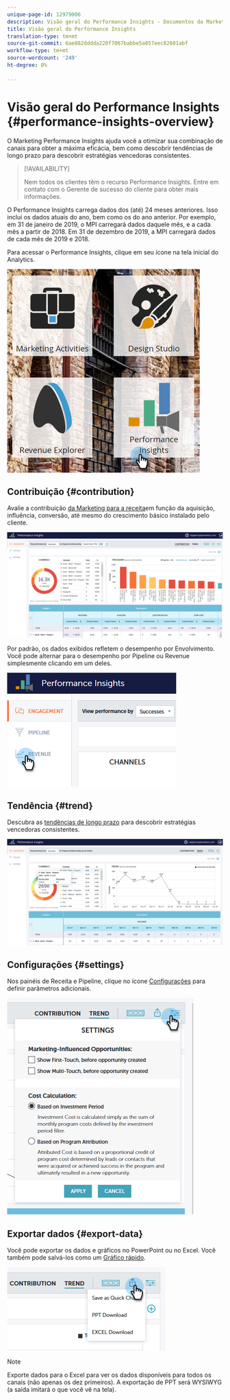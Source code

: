 ```yaml
---
unique-page-id: 12979006
description: Visão geral do Performance Insights - Documentos do Marketing - Documentação do produto
title: Visão geral do Performance Insights
translation-type: tm+mt
source-git-commit: 6ae882dddda220f7067babbe5a057eec82601abf
workflow-type: tm+mt
source-wordcount: '249'
ht-degree: 0%

---
```



# Visão geral do Performance Insights {#performance-insights-overview}

O Marketing Performance Insights ajuda você a otimizar sua combinação de canais para obter a máxima eficácia, bem como descobrir tendências de longo prazo para descobrir estratégias vencedoras consistentes.

>[!AVAILABILITY]
>
>
>Nem todos os clientes têm o recurso Performance Insights. Entre em contato com o Gerente de sucesso do cliente para obter mais informações.

O Performance Insights carrega dados dos (até) 24 meses anteriores. Isso inclui os dados atuais do ano, bem como os do ano anterior. Por exemplo, em 31 de janeiro de 2019, o MPI carregará dados daquele mês, e a cada mês a partir de 2018. Em 31 de dezembro de 2019, a MPI carregará dados de cada mês de 2019 e 2018.

Para acessar o Performance Insights, clique em seu ícone na tela inicial do Analytics.

![](assets/one.png)

## Contribuição {#contribution}

Avalie a contribuição [da Marketing para a receita](https://docs.marketo.com/x/QAvG)em função da aquisição, influência, conversão, até mesmo do crescimento básico instalado pelo cliente.

![](assets/two.png)

Por padrão, os dados exibidos refletem o desempenho por Envolvimento. Você pode alternar para o desempenho por Pipeline ou Revenue simplesmente clicando em um deles.

![](assets/3.png)

## Tendência {#trend}

Descubra as [tendências de longo prazo](https://docs.marketo.com/x/QgvG) para descobrir estratégias vencedoras consistentes.

![](assets/4.png)

## Configurações {#settings}

Nos painéis de Receita e Pipeline, clique no ícone [Configurações](https://docs.marketo.com/x/pIDS) para definir parâmetros adicionais.

![](assets/5.png)

## Exportar dados {#export-data}

Você pode exportar os dados e gráficos no PowerPoint ou no Excel. Você também pode salvá-los como um [Gráfico rápido](https://docs.marketo.com/x/iRLG).

![](assets/6.png)

>[!NOTE]
>
>Exporte dados para o Excel para ver os dados disponíveis para todos os canais (não apenas os dez primeiros). A exportação de PPT será WYSIWYG (a saída imitará o que você vê na tela).

